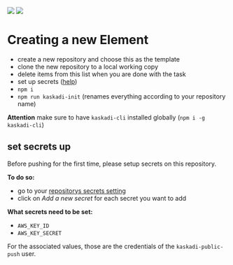 ![](https://img.shields.io/github/workflow/status/kaskadi/template-kaskadi-element/testing?label=tests)
![](https://img.shields.io/github/workflow/status/kaskadi/template-kaskadi-element/publish?label=pub)

# Creating a new Element

- create a new repository and choose this as the template
- clone the new repository to a local working copy
- delete items from this list when you are done with the task
- set up secrets ([help](#set-secrets-up))
- `npm i`
- `npm run kaskadi-init` (renames everything according to your repository name)

**Attention** make sure to have `kaskadi-cli` installed globally (`npm i -g kaskadi-cli`)

## set secrets up

Before pushing for the first time, please setup secrets on this repository.

**To do so:**
- go to your [repositorys secrets setting](../../settings/secrets)
- click on _Add a new secret_ for each secret you want to add

**What secrets need to be set:**
- `AWS_KEY_ID`
- `AWS_KEY_SECRET`

For the associated values, those are the credentials of the `kaskadi-public-push` user.
